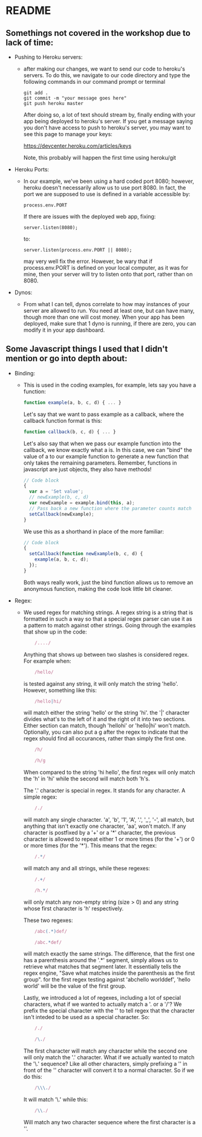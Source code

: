 README
======

Somethings not covered in the workshop due to lack of time:
-----------------------------------------------------------

- Pushing to Heroku servers:
  - after making our changes, we want to send our code to heroku's servers.
    To do this, we navigate to our code directory and type the following commands
    in our command prompt or terminal
    
        git add .
        git commit -m "your message goes here"
        git push heroku master
    
    After doing so, a lot of text should stream by, finally ending with your app
    being deployed to heroku's server. If you get a message saying you don't have
    access to push to heroku's server, you may want to see this page to manage your
    keys:
    
    https://devcenter.heroku.com/articles/keys
    
    Note, this probably will happen the first time using heroku/git
    
- Heroku Ports:
  - In our example, we've been using a hard coded port 8080; however, heroku doesn't
    necessarily allow us to use port 8080. In fact, the port we are supposed to use
    is defined in a variable accessible by:
    
        process.env.PORT
    
    If there are issues with the deployed web app, fixing:
    
        server.listen(8080);
    
    to:
    
        server.listen(process.env.PORT || 8080);
    
    may very well fix the error. However, be wary that if process.env.PORT is defined on
    your local computer, as it was for mine, then your server will try to listen onto
    that port, rather than on 8080.
    
- Dynos:
  - From what I can tell, dynos correlate to how may instances of your server are allowed
    to run. You need at least one, but can have many, though more than one will cost money.
    When your app has been deployed, make sure that 1 dyno is running, if there are zero,
    you can modify it in your app dashboard.
    
Some Javascript things I used that I didn't mention or go into depth about:
---------------------------------------------------------------------------

- Binding:
  - This is used in the coding examples, for example, lets say you have a function:
    ```javascript
    function example(a, b, c, d) { ... }
    ```

    Let's say that we want to pass example as a callback, where the callback function format is this:
    
    ```javascript
    function callback(b, c, d) { ... }
    ```
    
    Let's also say that when we pass our example function into the callback, we know exactly what a is.
    In this case, we can "bind" the value of a to our example function to generate a new function that only
    takes the remaining parameters. Remember, functions in javascript are just objects, they also have methods!
    ```javascript
    // Code block
    {
      var a = 'Set value';
      // newExample(b, c, d)
      var newExample = example.bind(this, a);
      // Pass back a new function where the parameter counts match
      setCallback(newExample);
    }
    ```
    
    We use this as a shorthand in place of the more familiar:
    ```javascript
    // Code block
    {
      setCallback(function newExample(b, c, d) {
        example(a, b, c, d);
      });
    }
    ```
    
    Both ways really work, just the bind function allows us to remove an anonymous function, making the code
    look little bit cleaner.
    
- Regex:
  - We used regex for matching strings. A regex string is a string that is formatted in such a way so that a
    special regex parser can use it as a pattern to match against other strings. Going through the examples that
    show up in the code:

    ```javascript
        /..../
    ```
    
    Anything that shows up between two slashes is considered regex. For example when:
    
    ```javascript
        /hello/
    ```
    
    is tested against any string, it will only match the string 'hello'. However, something like this:
    
    ```javascript
        /hello|hi/
    ```
    
    will match either the string 'hello' or the string 'hi'. the '|' character divides what's to the left of it
    and the right of it into two sections. Either section can match, though 'hellohi' or 'hello|hi' won't match.
    Optionally, you can also put a g after the regex to indicate that the regex should find all occurances, rather than
    simply the first one.
    
    ```javascript
        /h/
    ```
    ```javascript
        /h/g
    ```
    
    When compared to the string 'hi hello', the first regex will only match the 'h' in 'hi' while the second will match both 'h's.
    
    
    
    The '.' character is special in regex. It stands for any character. A simple regex:
    
    ```javascript    
        /./ 
    ```
    
    will match any single character. 'a', 'b', '1', 'A', '.', '_', '-', all match, but anything that isn't
    exactly one character, 'aa', won't match.
    If any character is postfixed by a '+' or a '\*' character, the previous character is
    allowed to repeat either 1 or more times (for the '+') or 0 or more times (for the '\*'). This means that the regex:
    
    ```javascript
        /.*/ 
    ```
    
    will match any and all strings, while these regexes:
    
    ```javascript
        /.+/
    ```
    ```javascript
        /h.*/ 
    ```
    
    will only match any non-empty string (size > 0) and any string whose first character is 'h' respectively.
    
    
    
    These two regexes:
    
    ```javascript
        /abc(.*)def/
    ```
    ```javascript
        /abc.*def/ 
    ```
    
    will match exactly the same strings. The difference, that the first one has a parenthesis around the '.\*' segment, simply
    allows us to retrieve what matches that segment later. It essentially tells the regex engine, "Save what matches inside the parenthesis
    as the first group". for the first regex testing against 'abchello worlddef', 'hello world' will be the value of the first group. 
    
    
    
    Lastly, we introduced a lot of regexes, including a lot of special characters, what if we wanted to actually match a '. or a '/'? We prefix
    the special character with the '\' to tell regex that the character isn't inteded to be used as a special character. So:
    
    ```javascript
        /./
    ```
    ```javascript
        /\./ 
    ```
    
    The first character will match any character while the second one will only match the '.' character. What if we actually wanted to match the '\\.' sequence?
    Like all other characters, simply prefixing a '\' in front of the '\' character will convert it to a normal character. So if we do this:
    
    ```javascript
        /\\\./ 
    ```
    
    It will match '\\.' while this:
    
    ```javascript
        /\\./ 
    ```
    
    Will match any two character sequence where the first character is a '\'.
    
    
    
    
    
    
    
    
